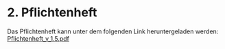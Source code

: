 # 2. Pflichtenheft
Das Pflichtenheft kann unter dem folgenden Link heruntergeladen werden:
[Pflichtenheft_v_1.5.pdf](https://github.com/gz-bad-erzland-p3/docs/files/10163608/Pflichtenheft_v_1.5.pdf)
